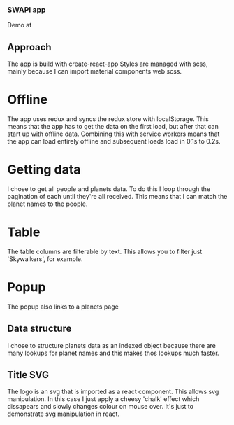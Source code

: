 ### SWAPI app
Demo at 

## Approach
The app is build with create-react-app
Styles are managed with scss, mainly because I can import material components web scss.

# Offline
The app uses redux and syncs the redux store with localStorage. This means that the app has to get the data on the first load, but after that can start up with offline data. Combining this with service workers means that the app can load entirely offline and subsequent loads load in 0.1s to 0.2s.

# Getting data
I chose to get all people and planets data. To do this I loop through the pagination of each until they're all received.
This means that I can match the planet names to the people.

# Table
The table columns are filterable by text. This allows you to filter just 'Skywalkers', for example.

# Popup
The popup also links to a planets page

## Data structure
I chose to structure planets data as an indexed object because there are many lookups for planet names and this makes thos lookups much faster.

## Title SVG
The logo is an svg that is imported as a react component. This allows svg manipulation. In this case I just apply a cheesy 'chalk' effect which dissapears and slowly changes colour on mouse over. It's just to demonstrate svg manipulation in react.
